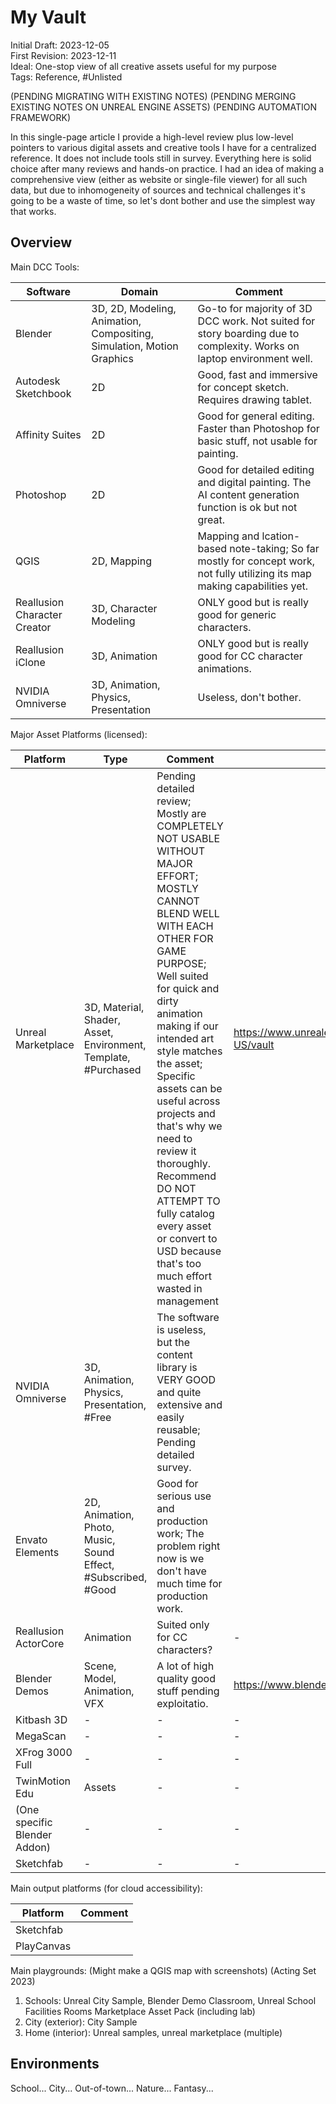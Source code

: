 # My Vault

Initial Draft: 2023-12-05  
First Revision: 2023-12-11  
Ideal: One-stop view of all creative assets useful for my purpose  
Tags: Reference, #Unlisted

(PENDING MIGRATING WITH EXISTING NOTES)
(PENDING MERGING EXISTING NOTES ON UNREAL ENGINE ASSETS)
(PENDING AUTOMATION FRAMEWORK)

In this single-page article I provide a high-level review plus low-level pointers to various digital assets and creative tools I have for a centralized reference. It does not include tools still in survey. Everything here is solid choice after many reviews and hands-on practice. I had an idea of making a comprehensive view (either as website or single-file viewer) for all such data, but due to inhomogeneity of sources and technical challenges it's going to be a waste of time, so let's dont bother and use the simplest way that works.

<!-- Compile and share our CG dated note on survey of assets, produce viewable images and maybe just record YouTube videos for quick memo -->

## Overview

Main DCC Tools:

|Software|Domain|Comment|
|-|-|-|
|Blender|3D, 2D, Modeling, Animation, Compositing, Simulation, Motion Graphics|Go-to for majority of 3D DCC work. Not suited for story boarding due to complexity. Works on laptop environment well.|
|Autodesk Sketchbook|2D|Good, fast and immersive for concept sketch. Requires drawing tablet.|
|Affinity Suites|2D|Good for general editing. Faster than Photoshop for basic stuff, not usable for painting.|
|Photoshop|2D|Good for detailed editing and digital painting. The AI content generation function is ok but not great.|
|QGIS|2D, Mapping|Mapping and lcation-based note-taking; So far mostly for concept work, not fully utilizing its map making capabilities yet.|
|Reallusion Character Creator|3D, Character Modeling|ONLY good but is really good for generic characters.|
|Reallusion iClone|3D, Animation|ONLY good but is really good for CC character animations.|
|NVIDIA Omniverse|3D, Animation, Physics, Presentation|Useless, don't bother.|

Major Asset Platforms (licensed):

|Platform|Type|Comment|Link|
|-|-|-|-|
|Unreal Marketplace|3D, Material, Shader, Asset, Environment, Template, #Purchased|Pending detailed review; Mostly are COMPLETELY NOT USABLE WITHOUT MAJOR EFFORT; MOSTLY CANNOT BLEND WELL WITH EACH OTHER FOR GAME PURPOSE; Well suited for quick and dirty animation making if our intended art style matches the asset; Specific assets can be useful across projects and that's why we need to review it thoroughly. Recommend DO NOT ATTEMPT TO fully catalog every asset or convert to USD because that's too much effort wasted in management|https://www.unrealengine.com/marketplace/en-US/vault|
|NVIDIA Omniverse|3D, Animation, Physics, Presentation, #Free|The software is useless, but the content library is VERY GOOD and quite extensive and easily reusable; Pending detailed survey.|
|Envato Elements|2D, Animation, Photo, Music, Sound Effect, #Subscribed, #Good|Good for serious use and production work; The problem right now is we don't have much time for production work.|
|Reallusion ActorCore|Animation|Suited only for CC characters?|-|
|Blender Demos|Scene, Model, Animation, VFX|A lot of high quality good stuff pending exploitatio.|https://www.blender.org/download/demo-files/|
|Kitbash 3D|-|-|-|
|MegaScan|-|-|-|
|XFrog 3000 Full|-|-|-|
|TwinMotion Edu|Assets|-|-|
|(One specific Blender Addon)|-|-|-|
|Sketchfab|-|-|-|

Main output platforms (for cloud accessibility):

|Platform|Comment|
|-|-|
|Sketchfab||
|PlayCanvas||

Main playgrounds: (Might make a QGIS map with screenshots) (Acting Set 2023)

1. Schools: Unreal City Sample, Blender Demo Classroom, Unreal School Facilities Rooms Marketplace Asset Pack (including lab)
2. City (exterior): City Sample
3. Home (interior): Unreal samples, unreal marketplace (multiple)

<!-- Reallusion Purchase (Review): Share and summarize recent purchases
Additional Software Tools (Acquitision Review): Share and summarize recent purchases -->

## Environments

School...
City...
Out-of-town...
Nature...
Fantasy...